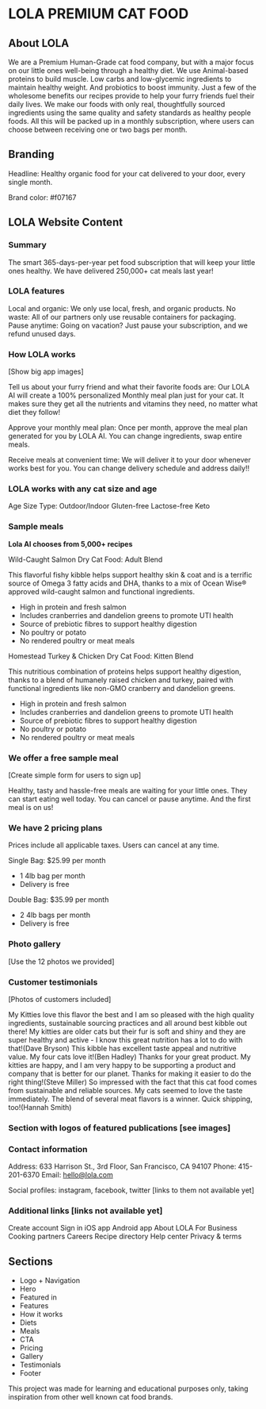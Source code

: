 # LOLA PREMIUM CAT FOOD

## About LOLA

We are a Premium Human-Grade cat food company, but with a major focus on our little ones well-being through a healthy diet. We use Animal-based proteins to build muscle. Low carbs and low-glycemic ingredients to maintain healthy weight. And probiotics to boost immunity. Just a few of the wholesome benefits our recipes provide to help your furry friends fuel their daily lives. We make our foods with only real, thoughtfully sourced ingredients using the same quality and safety standards as healthy people foods. All this will be packed up in a monthly subscription, where users can choose between receiving one or two bags per month.

## Branding

Headline: Healthy organic food for your cat delivered to your door, every single month.

Brand color: #f07167

## LOLA Website Content

### Summary

The smart 365-days-per-year pet food subscription that will keep your little ones healthy. We have delivered 250,000+ cat meals last year!

### LOLA features

Local and organic: We only use local, fresh, and organic products.
No waste: All of our partners only use reusable containers for packaging.
Pause anytime: Going on vacation? Just pause your subscription, and we refund unused days.

### How LOLA works

[Show big app images]


Tell us about your furry friend and what their favorite foods are: Our LOLA AI will create a 100% personalized Monthly meal plan just for your cat. It makes sure they get all the nutrients and vitamins they need, no matter what diet they follow!

Approve your monthly meal plan: Once per month, approve the meal plan generated for you by LOLA AI. You can change ingredients, swap entire meals.

Receive meals at convenient time: We will deliver it to your door whenever works best for you. You can change delivery schedule and address daily!!

### LOLA works with any cat size and age

Age
Size
Type: Outdoor/Indoor
Gluten-free
Lactose-free
Keto

### Sample meals

**Lola AI chooses from 5,000+ recipes**

Wild-Caught Salmon Dry Cat Food: Adult Blend

This flavorful fishy kibble helps support healthy skin & coat and is a terrific source of Omega 3 fatty acids and DHA, thanks to a mix of Ocean Wise® approved wild-caught salmon and functional ingredients.

- High in protein and fresh salmon
- Includes cranberries and dandelion greens to promote UTI health
- Source of prebiotic fibres to support healthy digestion
- No poultry or potato
- No rendered poultry or meat meals

Homestead Turkey & Chicken Dry Cat Food: Kitten Blend

This nutritious combination of proteins helps support healthy digestion, thanks to a blend of humanely raised chicken and turkey, paired with functional ingredients like non-GMO cranberry and dandelion greens.

- High in protein and fresh salmon
- Includes cranberries and dandelion greens to promote UTI health
- Source of prebiotic fibres to support healthy digestion
- No poultry or potato
- No rendered poultry or meat meals

### We offer a free sample meal

[Create simple form for users to sign up]

Healthy, tasty and hassle-free meals are waiting for your little ones. They can start eating well today. You can cancel or pause anytime. And the first meal is on us!

### We have 2 pricing plans

Prices include all applicable taxes. Users can cancel at any time.

Single Bag: $25.99 per month

- 1 4lb bag per month
- Delivery is free

Double Bag: $35.99 per month

- 2 4lb bags per month
- Delivery is free

### Photo gallery

[Use the 12 photos we provided]

### Customer testimonials

[Photos of customers included]

My Kitties love this flavor the best and I am so pleased with the high quality ingredients, sustainable sourcing practices and all around best kibble out there! My kitties are older cats but their fur is soft and shiny and they are super healthy and active - I know this great nutrition has a lot to do with that!(Dave Bryson)
This kibble has excellent taste appeal and nutritive value. My four cats love it!(Ben Hadley)
Thanks for your great product. My kitties are happy, and I am very happy to be supporting a product and company that is better for our planet. Thanks for making it easier to do the right thing!(Steve Miller)
So impressed with the fact that this cat food comes from sustainable and reliable sources. My cats seemed to love the taste immediately. The blend of several meat flavors is a winner. Quick shipping, too!(Hannah Smith)

### Section with logos of featured publications [see images]

### Contact information

Address: 633 Harrison St., 3rd Floor, San Francisco, CA 94107
Phone: 415-201-6370
Email: hello@lola.com

Social profiles: instagram, facebook, twitter [links to them not available yet]

### Additional links [links not available yet]

Create account
Sign in
iOS app
Android app
About LOLA
For Business
Cooking partners
Careers
Recipe directory
Help center
Privacy & terms

## Sections

- Logo + Navigation
- Hero
- Featured in
- Features
- How it works
- Diets
- Meals
- CTA
- Pricing
- Gallery
- Testimonials
- Footer

This project was made for learning and educational purposes only, taking inspiration from other well known cat food brands.
